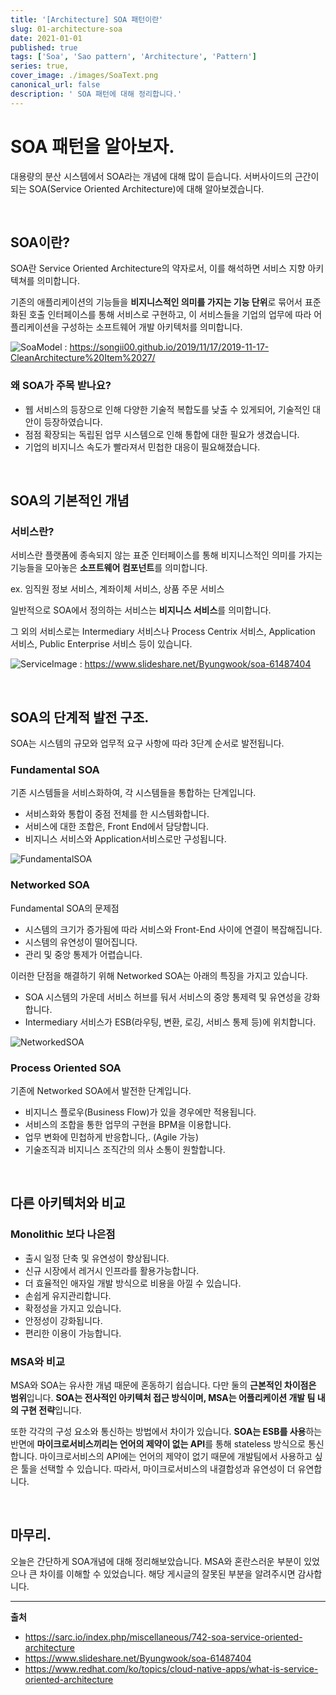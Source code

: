 ```yaml
---
title: '[Architecture] SOA 패턴이란'
slug: 01-architecture-soa
date: 2021-01-01
published: true
tags: ['Soa', 'Sao pattern', 'Architecture', 'Pattern']
series: true,
cover_image: ./images/SoaText.png
canonical_url: false
description: ' SOA 패턴에 대해 정리합니다.'
---
```


# SOA 패턴을 알아보자.

대용량의 분산 시스템에서 SOA라는 개념에 대해 많이 듣습니다. 서버사이드의 근간이 되는 SOA(Service Oriented Architecture)에 대해 알아보겠습니다.

<br/>

## SOA이란?

SOA란 Service Oriented Architecture의 약자로서, 이를 해석하면 서비스 지향 아키텍쳐를 의미합니다.

기존의 애플리케이션의 기능들을 **비지니스적인 의미를 가지는 기능 단위**로 묶어서 표준화된 호출 인터페이스를 통해 서비스로 구현하고, 이 서비스들을 기업의 업무에 따라 어플리케이션을 구성하는 소프트웨어 개발 아키텍처를 의미합니다.

![SoaModel](https://user-images.githubusercontent.com/42582516/103477346-5f8de280-4e01-11eb-9500-25672abe187f.png)
: https://songii00.github.io/2019/11/17/2019-11-17-CleanArchitecture%20Item%2027/

### 왜 SOA가 주목 받나요?

- 웹 서비스의 등장으로 인해 다양한 기술적 복합도를 낮출 수 있게되어, 기술적인 대안이 등장하였습니다.
- 점점 확장되는 독립된 업무 시스템으로 인해 통합에 대한 필요가 생겼습니다.
- 기업의 비지니스 속도가 빨라져서 민첩한 대응이 필요해졌습니다.

<br/>

## SOA의 기본적인 개념

### 서비스란?

서비스란 플랫폼에 종속되지 않는 표준 인터페이스를 통해 비지니스적인 의미를 가지는 기능들을 모아놓은 **소프트웨어 컴포넌트**를 의미합니다.

ex. 임직원 정보 서비스, 계좌이체 서비스, 상품 주문 서비스

일반적으로 SOA에서 정의하는 서비스는 **비지니스 서비스**를 의미합니다.

그 외의 서비스로는 Intermediary 서비스나 Process Centrix 서비스, Application 서비스, Public Enterprise 서비스 등이 있습니다.

![ServiceImage](https://user-images.githubusercontent.com/42582516/103477324-1e95ce00-4e01-11eb-8332-46a5dd17f6fb.png)
: https://www.slideshare.net/Byungwook/soa-61487404

<br/>

## SOA의 단계적 발전 구조.

SOA는 시스템의 규모와 업무적 요구 사항에 따라 3단계 순서로 발전됩니다.

### Fundamental SOA

기존 시스템들을 서비스화하여, 각 시스템들을 통합하는 단계입니다.

- 서비스화와 통합이 중점 전체를 한 시스템화합니다.
- 서비스에 대한 조합은, Front End에서 담당합니다.
- 비지니스 서비스와 Application서비스로만 구성됩니다.

![FundamentalSOA](https://user-images.githubusercontent.com/42582516/103477424-230eb680-4e02-11eb-96d1-3d5efa11bd40.png)

### Networked SOA

Fundamental SOA의 문제점

- 시스템의 크기가 증가됨에 따라 서비스와 Front-End 사이에 연결이 복잡해집니다.
- 시스템의 유연성이 떨어집니다.
- 관리 및 중앙 통제가 어렵습니다.

이러한 단점을 해결하기 위해 Networked SOA는 아래의 특징을 가지고 있습니다.

- SOA 시스템의 가운데 서비스 허브를 둬서 서비스의 중앙 통제력 및 유연성을 강화합니다.
- Intermediary 서비스가 ESB(라우팅, 변환, 로깅, 서비스 통제 등)에 위치합니다.

![NetworkedSOA](https://user-images.githubusercontent.com/42582516/103477468-8d275b80-4e02-11eb-9fc0-d2a37057ac5b.png)

### Process Oriented SOA

기존에 Networked SOA에서 발전한 단계입니다.

- 비지니스 플로우(Business Flow)가 있을 경우에만 적용됩니다.
- 서비스의 조합을 통한 업무의 구현을 BPM을 이용합니다.
- 업무 변화에 민첩하게 반응합니다,. (Agile 가능)
- 기술조직과 비지니스 조직간의 의사 소통이 원할합니다.

<br/>

## 다른 아키텍처와 비교

### Monolithic 보다 나은점

- 출시 일정 단축 및 유연성이 향상됩니다.
- 신규 시장에서 레거시 인프라를 활용가능합니다.
- 더 효율적인 애자일 개발 방식으로 비용을 아낄 수 있습니다.
- 손쉽게 유지관리합니다.
- 확정성을 가지고 있습니다.
- 안정성이 강화됩니다.
- 편리한 이용이 가능합니다.

### MSA와 비교

MSA와 SOA는 유사한 개념 때문에 혼동하기 쉽습니다. 다만 둘의 **근본적인 차이점은 범위**입니다. **SOA는 전사적인 아키텍처 접근 방식이며, MSA는 어플리케이션 개발 팀 내의 구현 전략**입니다.

또한 각각의 구성 요소와 통신하는 방법에서 차이가 있습니다. **SOA는 ESB를 사용**하는 반면에 **마이크로서비스끼리는 언어의 제약이 없는 API**를 통해 stateless 방식으로 통신합니다. 마이크로서비스의 API에는 언어의 제약이 없기 때문에 개발팀에서 사용하고 싶은 툴을 선택할 수 있습니다. 따라서, 마이크로서비스의 내결합성과 유연성이 더 유연합니다.

<br/>

## 마무리.

오늘은 간단하게 SOA개념에 대해 정리해보았습니다. MSA와 혼란스러운 부분이 있었으나 큰 차이를 이해할 수 있었습니다. 해당 게시글의 잘못된 부분을 알려주시면 감사합니다.

---

**출처**

- https://sarc.io/index.php/miscellaneous/742-soa-service-oriented-architecture
- https://www.slideshare.net/Byungwook/soa-61487404
- https://www.redhat.com/ko/topics/cloud-native-apps/what-is-service-oriented-architecture
